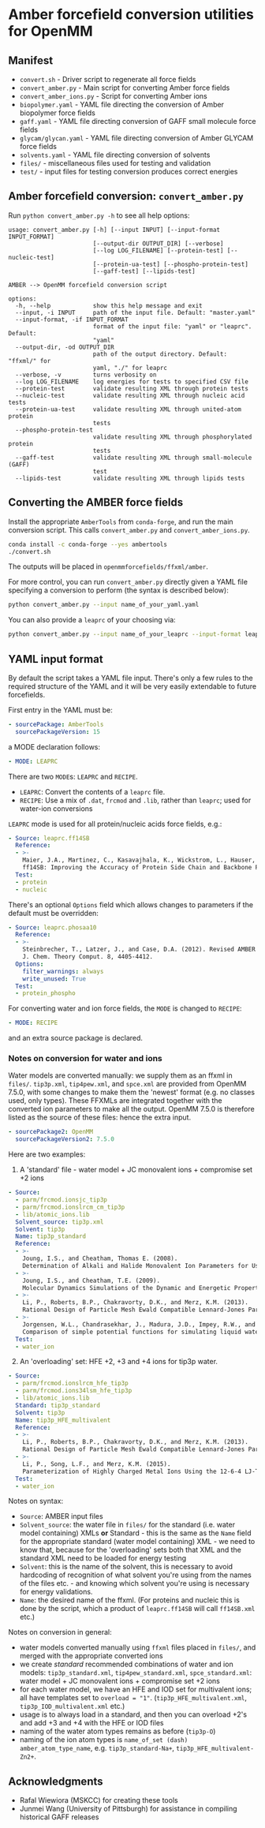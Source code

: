 # Amber forcefield conversion utilities for OpenMM

## Manifest

* `convert.sh` - Driver script to regenerate all force fields
* `convert_amber.py` - Main script for converting Amber force fields
* `convert_amber_ions.py` - Script for converting Amber ions
* `biopolymer.yaml` - YAML file directing the conversion of Amber biopolymer force fields
* `gaff.yaml` - YAML file directing conversion of GAFF small molecule force fields
* `glycam/glycan.yaml` - YAML file directing conversion of Amber GLYCAM force fields
* `solvents.yaml` - YAML file directing conversion of solvents
* `files/` - miscellaneous files used for testing and validation
* `test/` - input files for testing conversion produces correct energies

## Amber forcefield conversion: `convert_amber.py`

Run `python convert_amber.py -h` to see all help options:
```
usage: convert_amber.py [-h] [--input INPUT] [--input-format INPUT_FORMAT]
                        [--output-dir OUTPUT_DIR] [--verbose]
                        [--log LOG_FILENAME] [--protein-test] [--nucleic-test]
                        [--protein-ua-test] [--phospho-protein-test]
                        [--gaff-test] [--lipids-test]

AMBER --> OpenMM forcefield conversion script

options:
  -h, --help            show this help message and exit
  --input, -i INPUT     path of the input file. Default: "master.yaml"
  --input-format, -if INPUT_FORMAT
                        format of the input file: "yaml" or "leaprc". Default:
                        "yaml"
  --output-dir, -od OUTPUT_DIR
                        path of the output directory. Default: "ffxml/" for
                        yaml, "./" for leaprc
  --verbose, -v         turns verbosity on
  --log LOG_FILENAME    log energies for tests to specified CSV file
  --protein-test        validate resulting XML through protein tests
  --nucleic-test        validate resulting XML through nucleic acid tests
  --protein-ua-test     validate resulting XML through united-atom protein
                        tests
  --phospho-protein-test
                        validate resulting XML through phosphorylated protein
                        tests
  --gaff-test           validate resulting XML through small-molecule (GAFF)
                        test
  --lipids-test         validate resulting XML through lipids tests
```

## Converting the AMBER force fields

Install the appropriate `AmberTools` from `conda-forge`, and run the main
conversion script.  This calls `convert_amber.py` and `convert_amber_ions.py`.
```bash
conda install -c conda-forge --yes ambertools
./convert.sh
```
The outputs will be placed in `openmmforcefields/ffxml/amber`.

For more control, you can run `convert_amber.py` directly given a YAML file
specifying a conversion to perform (the syntax is described below):
```bash
python convert_amber.py --input name_of_your_yaml.yaml
```
You can also provide a `leaprc` of your choosing via:
```bash
python convert_amber.py --input name_of_your_leaprc --input-format leaprc
```

## YAML input format

By default the script takes a YAML file input.  There's only a few rules to the
required structure of the YAML and it will be very easily extendable to future
forcefields.

First entry in the YAML must be:
```yaml
- sourcePackage: AmberTools
  sourcePackageVersion: 15
```
a MODE declaration follows:
```yaml
- MODE: LEAPRC
```
There are two `MODE`s: `LEAPRC` and `RECIPE`.
* `LEAPRC`: Convert the contents of a `leaprc` file.
* `RECIPE`: Use a mix of `.dat`, `frcmod` and `.lib`, rather than `leaprc`; used for water-ion conversions

`LEAPRC` mode is used for all protein/nucleic acids force fields, e.g.:
```yaml
- Source: leaprc.ff14SB
  Reference:
  - >-
    Maier, J.A., Martinez, C., Kasavajhala, K., Wickstrom, L., Hauser, K.E., and Simmerling, C. (2015).
    ff14SB: Improving the Accuracy of Protein Side Chain and Backbone Parameters from ff99SB. J. Chem. Theory Comput. 11, 3696-3713.
  Test:
  - protein
  - nucleic
```
There's an optional `Options` field which allows changes to parameters if the default must be overridden:
```yaml
- Source: leaprc.phosaa10
  Reference:
  - >-
    Steinbrecher, T., Latzer, J., and Case, D.A. (2012). Revised AMBER parameters for bioorganic phosphates.
    J. Chem. Theory Comput. 8, 4405-4412.
  Options:
    filter_warnings: always
    write_unused: True
  Test:
  - protein_phospho
```
For converting water and ion force fields, the `MODE` is changed to `RECIPE`:
```yaml
- MODE: RECIPE
```
and an extra source package is declared.

### Notes on conversion for water and ions

Water models are converted manually: we supply them as an ffxml in `files/`.
`tip3p.xml`, `tip4pew.xml`, and `spce.xml` are provided from OpenMM 7.5.0, with
some changes to make them the 'newest' format (e.g. no classes used, only
types).  These FFXMLs are integrated together with the converted ion parameters
to make all the output.  OpenMM 7.5.0 is therefore listed as the source of these
files: hence the extra input.
```yaml
- sourcePackage2: OpenMM
  sourcePackageVersion2: 7.5.0
```

Here are two examples:
1. A 'standard' file - water model + JC monovalent ions + compromise set +2 ions
```yaml
- Source:
  - parm/frcmod.ionsjc_tip3p
  - parm/frcmod.ionslrcm_cm_tip3p
  - lib/atomic_ions.lib
  Solvent_source: tip3p.xml
  Solvent: tip3p
  Name: tip3p_standard
  Reference:
  - >-
    Joung, I.S., and Cheatham, Thomas E. (2008).
    Determination of Alkali and Halide Monovalent Ion Parameters for Use in Explicitly Solvated Biomolecular Simulations. J. Phys. Chem. B 112, 9020-9041.
  - >-
    Joung, I.S., and Cheatham, T.E. (2009).
    Molecular Dynamics Simulations of the Dynamic and Energetic Properties of Alkali and Halide Ions Using Water-Model-Specific Ion Parameters. J. Phys. Chem. B 113, 13279-13290.
  - >-
    Li, P., Roberts, B.P., Chakravorty, D.K., and Merz, K.M. (2013).
    Rational Design of Particle Mesh Ewald Compatible Lennard-Jones Parameters for +2 Metal Cations in Explicit Solvent. J. Chem. Theory Comput. 9, 2733-2748.
  - >-
    Jorgensen, W.L., Chandrasekhar, J., Madura, J.D., Impey, R.W., and Klein, M.L. (1983).
    Comparison of simple potential functions for simulating liquid water. The Journal of Chemical Physics 79, 926-935.
  Test:
  - water_ion
```
2. An 'overloading' set: HFE +2, +3 and +4 ions for tip3p water.
```yaml
- Source:
  - parm/frcmod.ionslrcm_hfe_tip3p
  - parm/frcmod.ions34lsm_hfe_tip3p
  - lib/atomic_ions.lib
  Standard: tip3p_standard
  Solvent: tip3p
  Name: tip3p_HFE_multivalent
  Reference:
  - >-
    Li, P., Roberts, B.P., Chakravorty, D.K., and Merz, K.M. (2013).
    Rational Design of Particle Mesh Ewald Compatible Lennard-Jones Parameters for +2 Metal Cations in Explicit Solvent. J. Chem. Theory Comput. 9, 2733-2748.
  - >-
    Li, P., Song, L.F., and Merz, K.M. (2015).
    Parameterization of Highly Charged Metal Ions Using the 12-6-4 LJ-Type Nonbonded Model in Explicit Water. J. Phys. Chem. B 119, 883-895.
  Test:
  - water_ion
```

Notes on syntax:
* `Source`: AMBER input files
* `Solvent_source`: the water file in `files/` for the standard (i.e. water model containing) XMLs **or** Standard - this is the same as the `Name` field for the appropriate standard (water model containing) XML - we need to know that, because for the 'overloading' sets both that XML and the standard XML need to be loaded for energy testing
* `Solvent`: this is the name of the solvent, this is necessary to avoid hardcoding of recognition of what solvent you're using from the names of the files etc. - and knowing which solvent you're using is necessary for energy validations.
* `Name`: the desired name of the ffxml. (For proteins and nucleic this is done by the script, which a product of `leaprc.ff14SB` will call `ff14SB.xml` etc.)

Notes on conversion in general:
* water models converted manually using `ffxml` files placed in `files/`, and merged with the appropriate converted ions
* we create *standard* recommended combinations of water and ion models: `tip3p_standard.xml`, `tip4pew_standard.xml`, `spce_standard.xml`: water model + JC monovalent ions + compromise set +2 ions
* for each water model, we have an HFE and IOD set for multivalent ions; all have templates set to `overload = "1"`. (`tip3p_HFE_multivalent.xml`, `tip3p_IOD_multivalent.xml` etc.)
* usage is to always load in a standard, and then you can overload +2's and add +3 and +4 with the HFE or IOD files
* naming of the water atom types remains as before (`tip3p-O`)
* naming of the ion atom types is `name_of_set (dash) amber_atom_type_name`, e.g. `tip3p_standard-Na+`, `tip3p_HFE_multivalent-Zn2+`.

## Acknowledgments

* Rafal Wiewiora (MSKCC) for creating these tools
* Junmei Wang (University of Pittsburgh) for assistance in compiling historical GAFF releases
